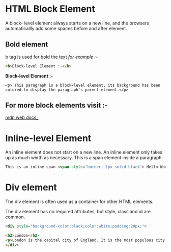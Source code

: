 # HTML Block Element

A block- level element always starts on a new line, and the browsers automaticallly add some spaces before and after element.

## Bold element

b tag is used for bold the text
_for example :-_

```HTML
<b>Block-level Element :-</b>
```

<b>Block-level Element :-</b>

`<p> This paragraph is a block-level element; its background has been colored to display the paragraph's parent element.</p>`

## For more block elements visit :-

[mdn web docs\_](https://developer.mozilla.org/en-US/docs/Web/HTML/Block-level_elements)

# Inline-level Element

An inline element does not start on a new line.
An inline element only takes up as much width as necessary.
This is a span element inside a paragraph.

```HTML
This is an inline span <span style="border: 1px solid black"> Hello World</span> element inside a paragraph.
```

# Div element

The div element is often used as a container for other HTML elements.

The div element has no required attributes, but style, class and id are common.

```HTMl
<div style="background-color:black;color:white;padding:20px;">

<h2>London</h2>
<p>London is the capital city of England. It is the most populous city in the United Kingdom, with a metropolitan area of over 13 million inhabitants.</p>
</div>
```
